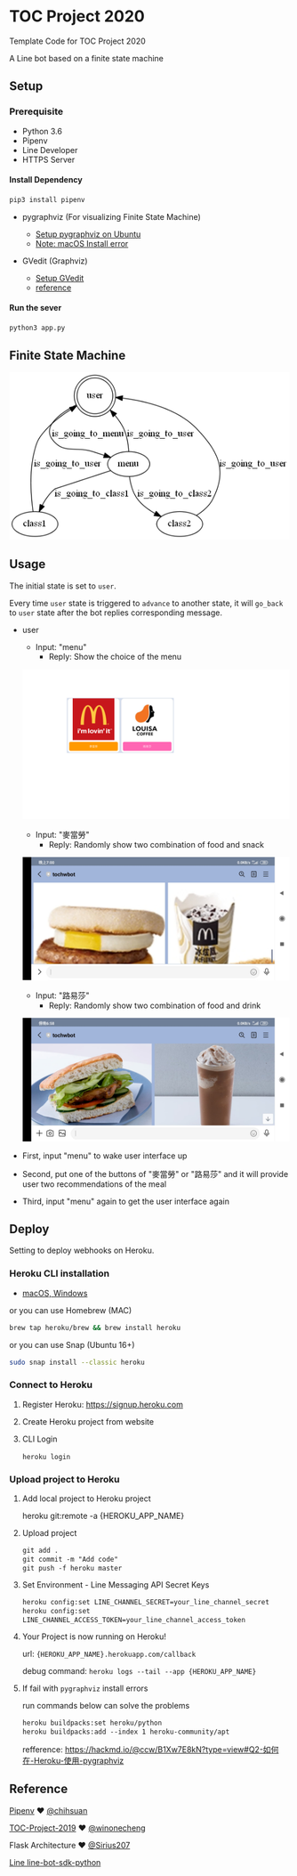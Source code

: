 # TOC Project 2020

Template Code for TOC Project 2020

A Line bot based on a finite state machine

## Setup

### Prerequisite
* Python 3.6
* Pipenv
* Line Developer
* HTTPS Server

#### Install Dependency
```sh
pip3 install pipenv
```

* pygraphviz (For visualizing Finite State Machine)
    * [Setup pygraphviz on Ubuntu](http://www.jianshu.com/p/a3da7ecc5303)
	* [Note: macOS Install error](https://github.com/pygraphviz/pygraphviz/issues/100)

* GVedit (Graphviz)
	* [Setup GVedit](https://www.npackd.org/p/org.graphviz.Graphviz/2.38?fbclid=IwAR3BOz_YmEFW9tfguDnE4bTIg_uV4NW6D5h3l8CzcLj-siFB48vb1BVS4EE)
	* [reference](https://blog.csdn.net/lanchunhui/article/details/49472949?fbclid=IwAR36vgJ4AJ9KLAoNB5MyQaW-7yjQcNmz2I05BLmSqbOkaOQG7frwrIYiR6k)

#### Run the sever

```sh
python3 app.py
```

## Finite State Machine
![fsm](./img/show-fsm.png)

## Usage
The initial state is set to `user`.

Every time `user` state is triggered to `advance` to another state, it will `go_back` to `user` state after the bot replies corresponding message.

* user
	* Input: "menu"
		* Reply: Show the choice of the menu

	![menu](./img/menu.png)


	* Input: "麥當勞"
		* Reply: Randomly show two combination of food and snack
	
	![macdonald](./img/mac.jpg)


	* Input: "路易莎"
		* Reply: Randomly show two combination of food and drink
	
	![louisa](./img/louisa.jpg)

* First,  input "menu" to wake user interface up
* Second, put one of the buttons of "麥當勞" or "路易莎" and it will provide user two recommendations of the meal
* Third,  input "menu" again to get the user interface again

## Deploy
Setting to deploy webhooks on Heroku.

### Heroku CLI installation

* [macOS, Windows](https://devcenter.heroku.com/articles/heroku-cli)

or you can use Homebrew (MAC)
```sh
brew tap heroku/brew && brew install heroku
```

or you can use Snap (Ubuntu 16+)
```sh
sudo snap install --classic heroku
```

### Connect to Heroku

1. Register Heroku: https://signup.heroku.com

2. Create Heroku project from website

3. CLI Login

	`heroku login`

### Upload project to Heroku

1. Add local project to Heroku project

	heroku git:remote -a {HEROKU_APP_NAME}

2. Upload project

	```
	git add .
	git commit -m "Add code"
	git push -f heroku master
	```

3. Set Environment - Line Messaging API Secret Keys

	```
	heroku config:set LINE_CHANNEL_SECRET=your_line_channel_secret
	heroku config:set LINE_CHANNEL_ACCESS_TOKEN=your_line_channel_access_token
	```

4. Your Project is now running on Heroku!

	url: `{HEROKU_APP_NAME}.herokuapp.com/callback`

	debug command: `heroku logs --tail --app {HEROKU_APP_NAME}`

5. If fail with `pygraphviz` install errors

	run commands below can solve the problems
	```
	heroku buildpacks:set heroku/python
	heroku buildpacks:add --index 1 heroku-community/apt
	```

	refference: https://hackmd.io/@ccw/B1Xw7E8kN?type=view#Q2-如何在-Heroku-使用-pygraphviz

## Reference
[Pipenv](https://medium.com/@chihsuan/pipenv-更簡單-更快速的-python-套件管理工具-135a47e504f4) ❤️ [@chihsuan](https://github.com/chihsuan)

[TOC-Project-2019](https://github.com/winonecheng/TOC-Project-2019) ❤️ [@winonecheng](https://github.com/winonecheng)

Flask Architecture ❤️ [@Sirius207](https://github.com/Sirius207)

[Line line-bot-sdk-python](https://github.com/line/line-bot-sdk-python/tree/master/examples/flask-echo)
